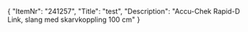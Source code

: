 {
  "ItemNr": "241257",
  "Title": "test",
  "Description": "Accu-Chek Rapid-D Link, slang med skarvkoppling 100 cm"
}